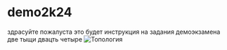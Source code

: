 # demo2k24
здрасуйте пожалуста это будет инструкция на задания демоэкзамена две тыщи двацть четыре
![Топология](https://github.com/daho66/demo2k24/assets/121255368/c5835aaa-a57d-4d9b-9043-e877db96a485)
